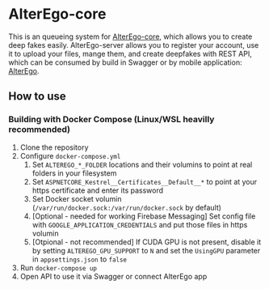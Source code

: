 # AlterEgo-core

This is an queueing system for [AlterEgo-core](https://github.com/KMielnik/AlterEgo-core), which allows you to create deep fakes easily.
AlterEgo-server allows you to register your account, use it to upload your files, mange them, and create deepfakes with REST API, which can be consumed by build in Swagger or by mobile application: [AlterEgo](https://github.com/KMielnik/Alterego).



## How to use

### Building with Docker Compose (Linux/WSL heavilly recommended)

1. Clone the repository
1. Configure ```docker-compose.yml```
   1. Set ```ALTEREGO_*_FOLDER``` locations and their volumins to point at real folders in your filesystem
   1. Set ```ASPNETCORE_Kestrel__Certificates__Default__*``` to point at your https certificate and enter its password
   1. Set Docker socket volumin (```/var/run/docker.sock:/var/run/docker.sock``` by default)
   1. [Optional - needed for working Firebase Messaging] Set config file with ```GOOGLE_APPLICATION_CREDENTIALS``` and put those files in https volumin
   1. [Otpional - not recommended] If CUDA GPU is not present, disable it by setting ```ALTEREGO_GPU_SUPPORT``` to ```N``` and set the ```UsingGPU``` parameter in ```appsettings.json``` to ```false```
1. Run ```docker-compose up```
1. Open API to use it via Swagger or connect AlterEgo app
